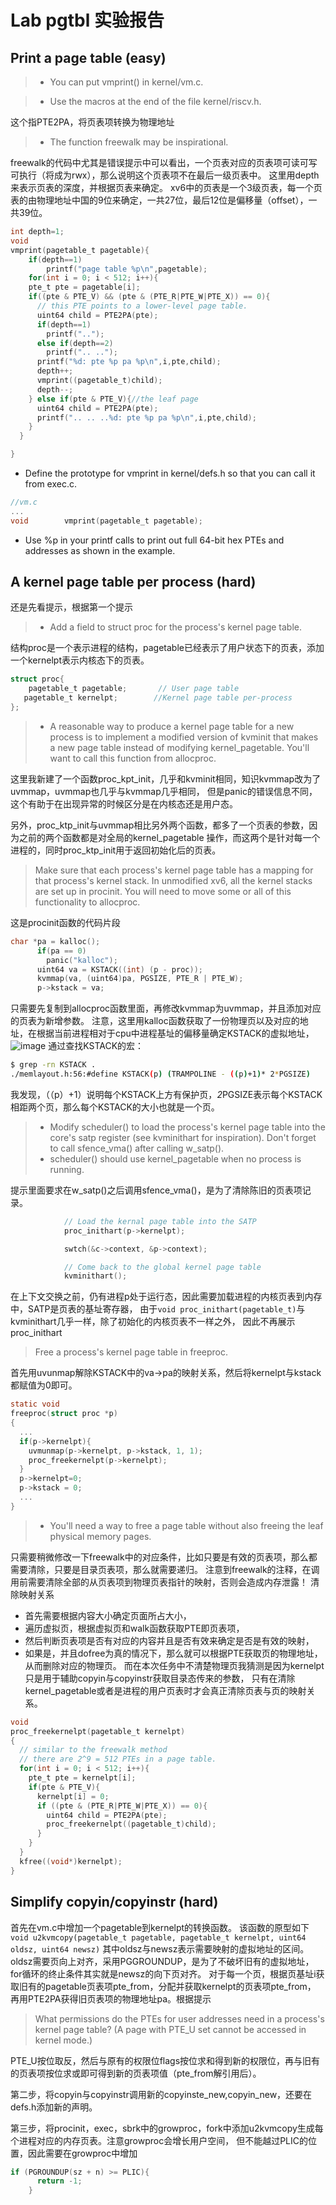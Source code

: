 # Lab pgtbl 实验报告
## Print a page table (easy)
> - You can put vmprint() in kernel/vm.c.

> - Use the macros at the end of the file kernel/riscv.h.

这个指PTE2PA，将页表项转换为物理地址
> - The function freewalk may be inspirational.

freewalk的代码中尤其是错误提示中可以看出，一个页表对应的页表项可读可写可执行（将成为rwx），那么说明这个页表项不在最后一级页表中。
这里用depth来表示页表的深度，并根据页表来确定。
xv6中的页表是一个3级页表，每一个页表的由物理地址中国的9位来确定，一共27位，最后12位是偏移量（offset），一共39位。
```c
int depth=1;
void
vmprint(pagetable_t pagetable){
    if(depth==1)
    	printf("page table %p\n",pagetable);
    for(int i = 0; i < 512; i++){
    pte_t pte = pagetable[i];
    if((pte & PTE_V) && (pte & (PTE_R|PTE_W|PTE_X)) == 0){
      // this PTE points to a lower-level page table.
      uint64 child = PTE2PA(pte);
      if(depth==1)
      	printf("..");
      else if(depth==2)
      	printf(".. ..");
      printf("%d: pte %p pa %p\n",i,pte,child);
      depth++;
      vmprint((pagetable_t)child);
      depth--;
    } else if(pte & PTE_V){//the leaf page
      uint64 child = PTE2PA(pte);
      printf(".. .. ..%d: pte %p pa %p\n",i,pte,child);
    }
  }

}
```
- Define the prototype for vmprint in kernel/defs.h so that you can call it from exec.c.
```c
//vm.c
...
void		vmprint(pagetable_t pagetable);
```
- Use %p in your printf calls to print out full 64-bit hex PTEs and addresses as shown in the example.
## A kernel page table per process (hard)
还是先看提示，根据第一个提示
> - Add a field to struct proc for the process's kernel page table.

结构proc是一个表示进程的结构，pagetable已经表示了用户状态下的页表，添加一个kernelpt表示内核态下的页表。
```c
struct proc{
    pagetable_t pagetable;       // User page table
   pagetable_t kernelpt;		//Kernel page table per-process
};
```
> - A reasonable way to produce a kernel page table for a new process is to implement a modified version of kvminit that makes a new page table instead of modifying kernel_pagetable. You'll want to call this function from allocproc.

这里我新建了一个函数proc_kpt_init，几乎和kvminit相同，知识kvmmap改为了uvmmap，uvmmap也几乎与kvmmap几乎相同，
但是panic的错误信息不同，这个有助于在出现异常的时候区分是在内核态还是用户态。

另外，proc_ktp_init与uvmmap相比另外两个函数，都多了一个页表的参数，因为之前的两个函数都是对全局的kernel_pagetable
操作，而这两个是针对每一个进程的，同时proc_ktp_init用于返回初始化后的页表。
> Make sure that each process's kernel page table has a mapping for that process's kernel stack. In unmodified xv6, all the kernel stacks are set up in procinit. You will need to move some or all of this functionality to allocproc.

这是procinit函数的代码片段
```c
char *pa = kalloc();
      if(pa == 0)
        panic("kalloc");
      uint64 va = KSTACK((int) (p - proc));
      kvmmap(va, (uint64)pa, PGSIZE, PTE_R | PTE_W);
      p->kstack = va;
```
只需要先复制到allocproc函数里面，再修改kvmmap为uvmmap，并且添加对应的页表为新增参数。
注意，这里用kalloc函数获取了一份物理页以及对应的地址，在根据当前进程相对于cpu中进程基址的偏移量确定KSTACK的虚拟地址，
![image](https://github.com/VictorHuu/XV6LabTJ/assets/103842499/103ff345-f15a-4e33-886b-40a5f218def2)
通过查找KSTACK的宏：
```sh
$ grep -rn KSTACK .
./memlayout.h:56:#define KSTACK(p) (TRAMPOLINE - ((p)+1)* 2*PGSIZE)
```
我发现，（（p）+1）说明每个KSTACK上方有保护页，*2*PGSIZE表示每个KSTACK相距两个页，那么每个KSTACK的大小也就是一个页。
> - Modify scheduler() to load the process's kernel page table into the core's satp register (see kvminithart for inspiration). Don't forget to call sfence_vma() after calling w_satp().
> - scheduler() should use kernel_pagetable when no process is running.

提示里面要求在w_satp()之后调用sfence_vma()，是为了清除陈旧的页表项记录。
```c
            // Load the kernal page table into the SATP
			proc_inithart(p->kernelpt);

			swtch(&c->context, &p->context);

			// Come back to the global kernel page table
			kvminithart();
```
在上下文交换之前，仍有进程p处于运行态，因此需要加载进程的内核页表到内存中，SATP是页表的基址寄存器，
由于```void proc_inithart(pagetable_t)```与kvminithart几乎一样，除了初始化的内核页表不一样之外，
因此不再展示proc_inithart
> Free a process's kernel page table in freeproc.

首先用uvunmap解除KSTACK中的va->pa的映射关系，然后将kernelpt与kstack都赋值为0即可。
```c
static void
freeproc(struct proc *p)
{
  ...
  if(p->kernelpt){
    uvmunmap(p->kernelpt, p->kstack, 1, 1);
    proc_freekernelpt(p->kernelpt);
  }
  p->kernelpt=0;
  p->kstack = 0;
  ...
}
```
> - You'll need a way to free a page table without also freeing the leaf physical memory pages.

只需要稍微修改一下freewalk中的对应条件，比如只要是有效的页表项，那么都需要清除，只要是目录页表项，那么就需要递归。
注意到freewalk的注释，在调用前需要清除全部的从页表项到物理页表指针的映射，否则会造成内存泄露！
清除映射关系
- 首先需要根据内容大小确定页面所占大小，
- 遍历虚拟页，根据虚拟页和walk函数获取PTE即页表项，
- 然后判断页表项是否有对应的内容并且是否有效来确定是否是有效的映射，
- 如果是，并且dofree为真的情况下，那么就可以根据PTE获取页的物理地址，从而删除对应的物理页。
而在本次任务中不清楚物理页我猜测是因为kernelpt只是用于辅助copyin与copyinstr获取目录态传来的参数，
只有在清除kernel_pagetable或者是进程的用户页表时才会真正清除页表与页的映射关系。
```c
void
proc_freekernelpt(pagetable_t kernelpt)
{
  // similar to the freewalk method
  // there are 2^9 = 512 PTEs in a page table.
  for(int i = 0; i < 512; i++){
    pte_t pte = kernelpt[i];
    if(pte & PTE_V){
      kernelpt[i] = 0;
      if ((pte & (PTE_R|PTE_W|PTE_X)) == 0){
        uint64 child = PTE2PA(pte);
        proc_freekernelpt((pagetable_t)child);
      }
    }
  }
  kfree((void*)kernelpt);
}
```
## Simplify copyin/copyinstr (hard)
首先在vm.c中增加一个pagetable到kernelpt的转换函数。
该函数的原型如下
```void u2kvmcopy(pagetable_t pagetable, pagetable_t kernelpt, uint64 oldsz, uint64 newsz)```
其中oldsz与newsz表示需要映射的虚拟地址的区间。oldsz需要页向上对齐，采用PGGROUNDUP，是为了不破坏旧有的虚拟地址，
for循环的终止条件其实就是newsz的向下页对齐。
对于每一个页，根据页基址i获取旧有的pagetable页表项pte_from，分配并获取kernelpt的页表项pte_from，
再用PTE2PA获得旧页表项的物理地址pa。根据提示
> What permissions do the PTEs for user addresses need in a process's kernel page table? (A page with PTE_U set cannot be accessed in kernel mode.)

PTE_U按位取反，然后与原有的权限位flags按位求和得到新的权限位，再与旧有的页表项按位求或即可得到新的页表项值（pte_from解引用后）。

第二步，将copyin与copyinstr调用新的copyinste_new,copyin_new，还要在defs.h添加新的声明。

第三步，将procinit，exec，sbrk中的growproc，fork中添加u2kvmcopy生成每个进程对应的内存页表。注意growproc会增长用户空间，
但不能越过PLIC的位置，因此需要在growproc中增加
```c
if (PGROUNDUP(sz + n) >= PLIC){
      return -1;
    }
```

